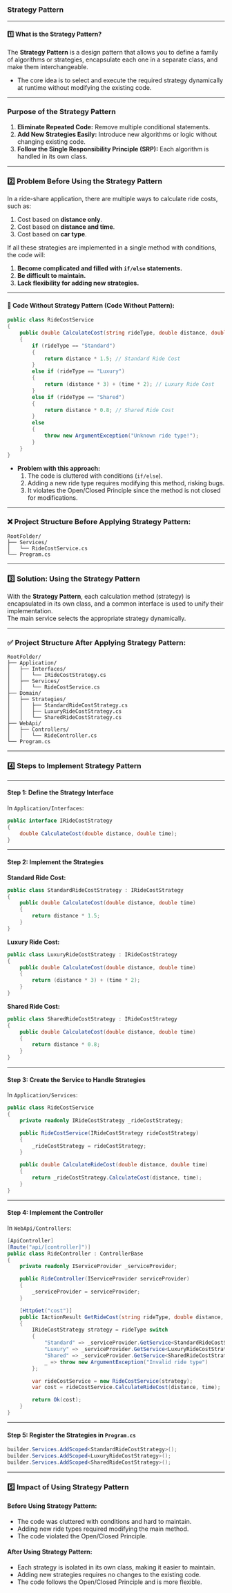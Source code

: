 ﻿### Strategy Pattern 

----------

#### **1️⃣ What is the Strategy Pattern?**

The **Strategy Pattern** is a design pattern that allows you to define a family of algorithms or strategies, encapsulate each one in a separate class, and make them interchangeable.

-   The core idea is to select and execute the required strategy dynamically at runtime without modifying the existing code.

----------

### **Purpose of the Strategy Pattern**

1.  **Eliminate Repeated Code:** Remove multiple conditional statements.
2.  **Add New Strategies Easily:** Introduce new algorithms or logic without changing existing code.
3.  **Follow the Single Responsibility Principle (SRP):** Each algorithm is handled in its own class.

----------

### **2️⃣ Problem Before Using the Strategy Pattern**

In a ride-share application, there are multiple ways to calculate ride costs, such as:

1.  Cost based on **distance only**.
2.  Cost based on **distance and time**.
3.  Cost based on **car type**.

If all these strategies are implemented in a single method with conditions, the code will:

1.  **Become complicated and filled with `if/else` statements.**
2.  **Be difficult to maintain.**
3.  **Lack flexibility for adding new strategies.**

----------

#### 🚫 **Code Without Strategy Pattern (Code Without Pattern):**

```csharp
public class RideCostService
{
    public double CalculateCost(string rideType, double distance, double time)
    {
        if (rideType == "Standard")
        {
            return distance * 1.5; // Standard Ride Cost
        }
        else if (rideType == "Luxury")
        {
            return (distance * 3) + (time * 2); // Luxury Ride Cost
        }
        else if (rideType == "Shared")
        {
            return distance * 0.8; // Shared Ride Cost
        }
        else
        {
            throw new ArgumentException("Unknown ride type!");
        }
    }
}

```

-   **Problem with this approach:**
    1.  The code is cluttered with conditions (`if/else`).
    2.  Adding a new ride type requires modifying this method, risking bugs.
    3.  It violates the Open/Closed Principle since the method is not closed for modifications.

----------

### **❌ Project Structure Before Applying Strategy Pattern:**

```plaintext
RootFolder/
├── Services/
│   └── RideCostService.cs
└── Program.cs

```

----------

### **3️⃣ Solution: Using the Strategy Pattern**

With the **Strategy Pattern**, each calculation method (strategy) is encapsulated in its own class, and a common interface is used to unify their implementation.  
The main service selects the appropriate strategy dynamically.

----------

### **✅ Project Structure After Applying Strategy Pattern:**

```plaintext
RootFolder/
├── Application/
│   ├── Interfaces/
│   │   └── IRideCostStrategy.cs
│   ├── Services/
│   │   └── RideCostService.cs
├── Domain/
│   ├── Strategies/
│   │   ├── StandardRideCostStrategy.cs
│   │   ├── LuxuryRideCostStrategy.cs
│   │   └── SharedRideCostStrategy.cs
├── WebApi/
│   ├── Controllers/
│   │   └── RideController.cs
└── Program.cs

```

----------

### **4️⃣ Steps to Implement Strategy Pattern**

----------

#### **Step 1: Define the Strategy Interface**

In `Application/Interfaces`:

```csharp
public interface IRideCostStrategy
{
    double CalculateCost(double distance, double time);
}

```

----------

#### **Step 2: Implement the Strategies**

**Standard Ride Cost:**

```csharp
public class StandardRideCostStrategy : IRideCostStrategy
{
    public double CalculateCost(double distance, double time)
    {
        return distance * 1.5;
    }
}

```

**Luxury Ride Cost:**

```csharp
public class LuxuryRideCostStrategy : IRideCostStrategy
{
    public double CalculateCost(double distance, double time)
    {
        return (distance * 3) + (time * 2);
    }
}

```

**Shared Ride Cost:**

```csharp
public class SharedRideCostStrategy : IRideCostStrategy
{
    public double CalculateCost(double distance, double time)
    {
        return distance * 0.8;
    }
}

```

----------

#### **Step 3: Create the Service to Handle Strategies**

In `Application/Services`:

```csharp
public class RideCostService
{
    private readonly IRideCostStrategy _rideCostStrategy;

    public RideCostService(IRideCostStrategy rideCostStrategy)
    {
        _rideCostStrategy = rideCostStrategy;
    }

    public double CalculateRideCost(double distance, double time)
    {
        return _rideCostStrategy.CalculateCost(distance, time);
    }
}

```

----------

#### **Step 4: Implement the Controller**

In `WebApi/Controllers`:

```csharp
[ApiController]
[Route("api/[controller]")]
public class RideController : ControllerBase
{
    private readonly IServiceProvider _serviceProvider;

    public RideController(IServiceProvider serviceProvider)
    {
        _serviceProvider = serviceProvider;
    }

    [HttpGet("cost")]
    public IActionResult GetRideCost(string rideType, double distance, double time)
    {
        IRideCostStrategy strategy = rideType switch
        {
            "Standard" => _serviceProvider.GetService<StandardRideCostStrategy>(),
            "Luxury" => _serviceProvider.GetService<LuxuryRideCostStrategy>(),
            "Shared" => _serviceProvider.GetService<SharedRideCostStrategy>(),
            _ => throw new ArgumentException("Invalid ride type")
        };

        var rideCostService = new RideCostService(strategy);
        var cost = rideCostService.CalculateRideCost(distance, time);

        return Ok(cost);
    }
}

```

----------

#### **Step 5: Register the Strategies in `Program.cs`**

```csharp
builder.Services.AddScoped<StandardRideCostStrategy>();
builder.Services.AddScoped<LuxuryRideCostStrategy>();
builder.Services.AddScoped<SharedRideCostStrategy>();

```

----------

### **5️⃣ Impact of Using Strategy Pattern**

#### **Before Using Strategy Pattern:**

-   The code was cluttered with conditions and hard to maintain.
-   Adding new ride types required modifying the main method.
-   The code violated the Open/Closed Principle.

#### **After Using Strategy Pattern:**

-   Each strategy is isolated in its own class, making it easier to maintain.
-   Adding new strategies requires no changes to the existing code.
-   The code follows the Open/Closed Principle and is more flexible.



